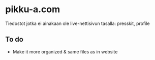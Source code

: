 # pikku-a.com

Tiedostot jotka ei ainakaan ole live-nettisivun tasalla: presskit, profile

## To do
- Make it more organized & same files as in website